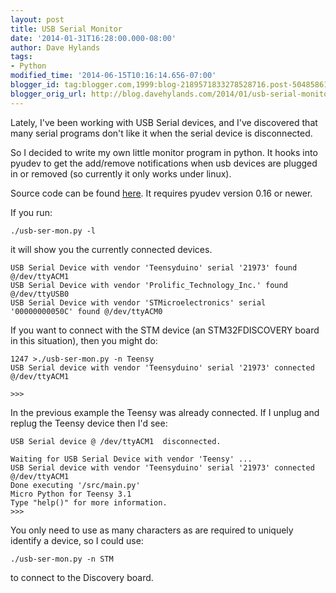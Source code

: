 ```yaml
---
layout: post
title: USB Serial Monitor
date: '2014-01-31T16:28:00.000-08:00'
author: Dave Hylands
tags:
- Python
modified_time: '2014-06-15T10:16:14.656-07:00'
blogger_id: tag:blogger.com,1999:blog-2189571833278528716.post-5048586196121051252
blogger_orig_url: http://blog.davehylands.com/2014/01/usb-serial-monitor.html
---
```


Lately, I've been working with USB Serial devices, and I've discovered that
many serial programs don't like it when the serial device is disconnected.

So I decided to write my own little monitor program in python. It hooks into
pyudev to get the add/remove notifications when usb devices are plugged in or
removed (so currently it only works under linux).

Source code can be found [here](https://github.com/dhylands/usb-ser-mon). It
requires pyudev version 0.16 or newer.

If you run:



    ./usb-ser-mon.py -l

it will show you the currently connected devices.




    USB Serial Device with vendor 'Teensyduino' serial '21973' found @/dev/ttyACM1
    USB Serial Device with vendor 'Prolific_Technology_Inc.' found @/dev/ttyUSB0
    USB Serial Device with vendor 'STMicroelectronics' serial '00000000050C' found @/dev/ttyACM0


If you want to connect with the STM device (an STM32FDISCOVERY board in this
situation), then you might do:




    1247 >./usb-ser-mon.py -n Teensy
    USB Serial device with vendor 'Teensyduino' serial '21973' connected @/dev/ttyACM1

    >>>

In the previous example the Teensy was already connected. If I unplug and
replug the Teensy device then I'd see:





    USB Serial device @ /dev/ttyACM1  disconnected.

    Waiting for USB Serial Device with vendor 'Teensy' ...
    USB Serial device with vendor 'Teensyduino' serial '21973' connected @/dev/ttyACM1
    Done executing '/src/main.py'
    Micro Python for Teensy 3.1
    Type "help()" for more information.
    >>>

You only need to use as many characters as are required to uniquely identify a
device, so I could use:



    ./usb-ser-mon.py -n STM

to connect to the Discovery board.

